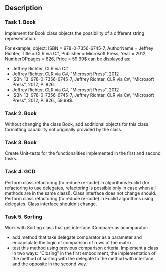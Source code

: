 ## Description 

### Task 1. Book

Implement for Book class objects the possibility of a different string representation.

For example, object: ISBN = 978-0-7356-6745-7, AuthorName
= Jeffrey Richter, Title = CLR via C#, Publisher = Microsoft Press, Year = 2012,
NumberOPpages = 826, Price = 59.99$  can be displayed as:

* Jeffrey Richter, CLR via C#
* Jeffrey Richter, CLR via C#, &quot;Microsoft Press&quot;, 2012
* ISBN 13: 978-0-7356-6745-7, Jeffrey Richter, CLR via C#, &quot;Microsoft Press&quot;,
2012, P. 826.
* Jeffrey Richter, CLR via C#, &quot;Microsoft Press&quot;, 2012
* ISBN 13: 978-0-7356-6745-7, Jeffrey Richter, CLR via C#, &quot;Microsoft Press&quot;,
2012, P. 826., 59.99$.


### Task 2. Book

Without changing the class Book, add additional objects for this class.
formatting capability not originally provided by the class.

### Task 3. Book

Create Unit-tests for the functionalities implemented in the first and second tasks.

### Task 4. GCD

Perform class refactoring (to reduce re-code) in algorithms
Euclid (for refactoring to use delegates, refactoring is possible only in
case when all methods are in the same class!). Class interface does not change
should.
Perform class refactoring (to reduce re-code) in Euclid algorithms using delegates. Class interface shouldn't change.

### Task 5. Sorting

Work with Sorting class that get interface IComparer<int> as acomparator:

* add method that take delegate comparator as a parameter and encapsulate the logic of comparison of rows of the matrix.
* test this method using previous comparison criteria. 
Implement a class in two ways: "Closing" in the first embodiment, the implementation of the method of sorting with the delegate to the method with
interface, and the opposite in the second way.